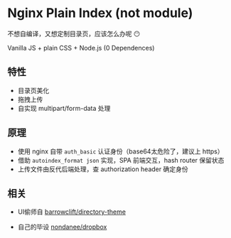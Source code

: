# Nginx Plain Index (not module)

不想自编译，又想定制目录页，应该怎么办呢 😶

Vanilla JS + plain CSS + Node.js (0 Dependences)

## 特性

- 目录页美化
- 拖拽上传
- 自实现 multipart/form-data 处理

## 原理

- 使用 nginx 自带 `auth_basic` 认证身份（base64太危险了，建议上 https）
- 借助 `autoindex_format json` 实现，SPA 前端交互，hash router 保留状态
- 上传文件由反代后端处理，查 authorization header 确定身份

## 相关

- UI偷师自 [barrowclift/directory-theme](https://github.com/barrowclift/directory-theme)

- 自己的毕设 [nondanee/dropbox](https://github.com/nondanee/dropbox)